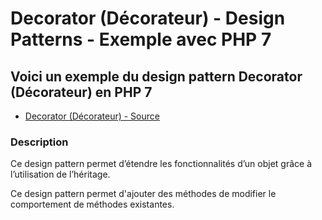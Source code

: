# Decorator (Décorateur) - Design Patterns - Exemple avec PHP 7




## Voici un exemple du design pattern Decorator (Décorateur) en PHP 7

* [Decorator (Décorateur) - Source](https://github.com/stephweb/design-patterns-php/blob/master/src/decorator/index.php)






### Description

Ce design pattern permet d’étendre les fonctionnalités d’un objet grâce à l’utilisation de l’héritage.

Ce design pattern permet d'ajouter des méthodes de modifier le comportement de méthodes existantes.